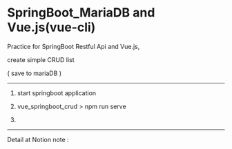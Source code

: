# SpringBoot_MariaDB and Vue.js(vue-cli)

Practice for SpringBoot Restful Api and Vue.js,

create simple CRUD list

( save to mariaDB )

<hr>

1. start springboot application

2. vue_springboot_crud > npm run serve

3. 
<hr>

Detail at Notion note :
